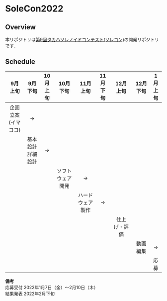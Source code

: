 # SoleCon2022
## Overview
本リポジトリは[第9回タカハソレノイドコンテスト(ソレコン)](https://www.takaha.co.jp/co/solcon/)の開発リポジトリです．

## Schedule
| 9月<br>上旬 | 9月<br>下旬 | 10月<br>上旬 | 10月<br>下旬 | 11月<br>上旬 | 11月<br>下旬 | 12月<br>上旬 | 12月<br>下旬 | 1月<br>上旬 |
| :-: | :-: | :-: | :-: | :-: | :-: | :-: | :-: | :-: |
| 企画立案<br>(イマココ) | -> | | | | | | |
| | 基本設計<br>詳細設計 | -> | | | | | | |
| | | | ソフトウェア<br>開発 | -> | | | | |
| | | | | ハードウェア<br>製作 | -> | | | |
| | | | | | | 仕上げ・評価 | | |
| | | | | | | | 動画編集 | -> |
| | | | | | | | | 応募 |

**備考**  
応募受付 2022年1月7日（金）〜2月10日（木）  
結果発表 2022年2月下旬
